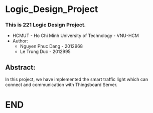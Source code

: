 # Logic_Design_Project
### This is 221 Logic Design Project.
  - HCMUT - Ho Chi Minh University of Technology - VNU-HCM
  - Author:
    * Nguyen Phuc Dang - 2012968
    * Le Trung Duc - 2012995
## Abstract:
  In this project, we have implemented the smart traffic light which can connect and communication with Thingsboard Server.

# END
